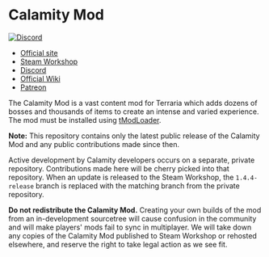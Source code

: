 # Calamity Mod
[![Discord](https://img.shields.io/discord/225030931008847874)](https://discord.gg/calamity)
- [Official site](https://calamitymod.com/)
- [Steam Workshop](https://calamitymod.com/download/)
- [Discord](https://discord.gg/calamity)
- [Official Wiki](https://calamitymod.wiki.gg/)
- [Patreon](https://patreon.com/fabsol)

The Calamity Mod is a vast content mod for Terraria which adds dozens of bosses and thousands of items to create an intense and varied experience. The mod must be installed using [tModLoader](https://github.com/tModLoader/tModLoader).

**Note:** This repository contains only the latest public release of the Calamity Mod and any public contributions made since then.

Active development by Calamity developers occurs on a separate, private repository. Contributions made here will be cherry picked into that repository. When an update is released to the Steam Workshop, the `1.4.4-release` branch is replaced with the matching branch from the private repository.

**Do not redistribute the Calamity Mod.** Creating your own builds of the mod from an in-development sourcetree will cause confusion in the community and will make players' mods fail to sync in multiplayer. We will take down any copies of the Calamity Mod published to Steam Workshop or rehosted elsewhere, and reserve the right to take legal action as we see fit.